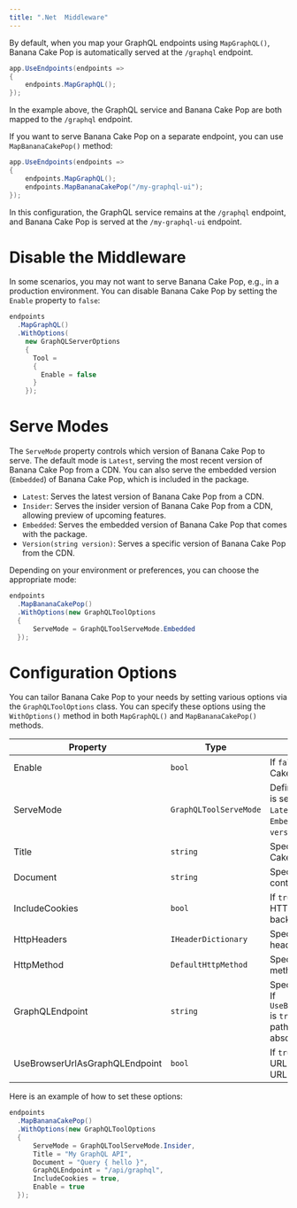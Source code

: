 ```yaml
---
title: ".Net  Middleware"
---
```


By default, when you map your GraphQL endpoints using `MapGraphQL()`, Banana Cake Pop is automatically served at the `/graphql` endpoint.

```csharp
app.UseEndpoints(endpoints =>
{
    endpoints.MapGraphQL();
});
```

In the example above, the GraphQL service and Banana Cake Pop are both mapped to the `/graphql` endpoint.

If you want to serve Banana Cake Pop on a separate endpoint, you can use `MapBananaCakePop()` method:

```csharp
app.UseEndpoints(endpoints =>
{
    endpoints.MapGraphQL();
    endpoints.MapBananaCakePop("/my-graphql-ui");
});
```

In this configuration, the GraphQL service remains at the `/graphql` endpoint, and Banana Cake Pop is served at the `/my-graphql-ui` endpoint.

# Disable the Middleware 

In some scenarios, you may not want to serve Banana Cake Pop, e.g., in a production environment. You can disable Banana Cake Pop by setting the `Enable` property to `false`:

```csharp
endpoints
  .MapGraphQL()
  .WithOptions(
    new GraphQLServerOptions
    {
      Tool =
      {
        Enable = false
      }
    });
```

# Serve Modes

The `ServeMode` property controls which version of Banana Cake Pop to serve. The default mode is `Latest`, serving the most recent version of Banana Cake Pop from a CDN. 
You can also serve the embedded version (`Embedded`) of Banana Cake Pop, which is included in the package.

- `Latest`: Serves the latest version of Banana Cake Pop from a CDN.
- `Insider`: Serves the insider version of Banana Cake Pop from a CDN, allowing preview of upcoming features.
- `Embedded`: Serves the embedded version of Banana Cake Pop that comes with the package.
- `Version(string version)`: Serves a specific version of Banana Cake Pop from the CDN.

Depending on your environment or preferences, you can choose the appropriate mode:

```csharp
endpoints
  .MapBananaCakePop()
  .WithOptions(new GraphQLToolOptions
  {
      ServeMode = GraphQLToolServeMode.Embedded
  });
```

# Configuration Options

You can tailor Banana Cake Pop to your needs by setting various options via the `GraphQLToolOptions` class. You can specify these options using the `WithOptions()` method in both `MapGraphQL()` and `MapBananaCakePop()` methods.

| Property                       | Type                   | Description                                                                                                                                       |
| ------------------------------ | ---------------------- | ------------------------------------------------------------------------------------------------------------------------------------------------- |
| Enable                         | `bool`                 | If `false`, disables the Banana Cake Pop tool.                                                                                                    |
| ServeMode                      | `GraphQLToolServeMode` | Defines how Banana Cake Pop is served. Options include `Latest` (default), `Insider`, `Embedded`, and `Version(string version)`.                  |
| Title                          | `string`               | Specifies the title of the Banana Cake Pop page.                                                                                                  |
| Document                       | `string`               | Specifies the default document content.                                                                                                           |
| IncludeCookies                 | `bool`                 | If `true`, includes cookies in the HTTP call to the GraphQL backend.                                                                              |
| HttpHeaders                    | `IHeaderDictionary`    | Specifies the default HTTP headers for Banana Cake Pop.                                                                                           |
| HttpMethod                     | `DefaultHttpMethod`    | Specifies the default HTTP method to use.                                                                                                         |
| GraphQLEndpoint                | `string`               | Specifies the GraphQL endpoint. If `UseBrowserUrlAsGraphQLEndpoint` is `true`, it must be a relative path; otherwise, it must be an absolute URL. |
| UseBrowserUrlAsGraphQLEndpoint | `bool`                 | If `true`, the schema endpoint URL is inferred from the browser URL.                                                                              |

Here is an example of how to set these options:

```csharp
endpoints
  .MapBananaCakePop()
  .WithOptions(new GraphQLToolOptions
  {
      ServeMode = GraphQLToolServeMode.Insider,
      Title = "My GraphQL API",
      Document = "Query { hello }",
      GraphQLEndpoint = "/api/graphql",
      IncludeCookies = true,
      Enable = true
  });
```

